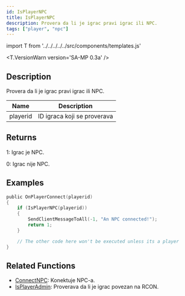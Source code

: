 ```yaml
---
id: IsPlayerNPC
title: IsPlayerNPC
description: Provera da li je igrac pravi igrac ili NPC.
tags: ["player", "npc"]
---
```


import T from '../../../../../src/components/templates.js'

<T.VersionWarn version='SA-MP 0.3a' />

## Description

Provera da li je igrac pravi igrac ili NPC.

| Name     | Description                 |
| -------- | --------------------------- |
| playerid | ID igraca koji se proverava |

## Returns

1: Igrac je NPC.

0: Igrac nije NPC.

## Examples

```c
public OnPlayerConnect(playerid)
{
    if (IsPlayerNPC(playerid))
    {
        SendClientMessageToAll(-1, "An NPC connected!");
        return 1;
    }

    // The other code here won't be executed unless its a player
}
```

## Related Functions

- [ConnectNPC](ConnectNPC.md): Konektuje NPC-a.
- [IsPlayerAdmin](IsPlayerAdmin.md): Proverava da li je igrac povezan na RCON.
